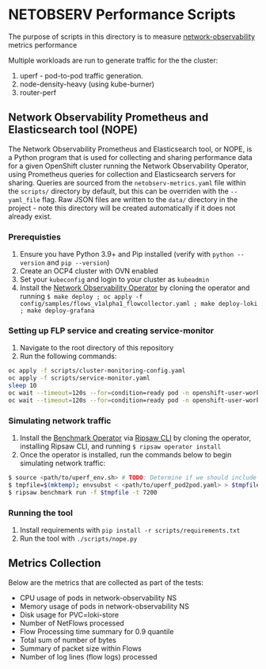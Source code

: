 # NETOBSERV Performance Scripts
The purpose of scripts in this directory is to measure [network-observability](https://github.com/netobserv/network-observability-operator) metrics performance

Multiple workloads are run to generate traffic for the the cluster:
1. uperf - pod-to-pod traffic generation.
2. node-density-heavy (using kube-burner)
3. router-perf

## Network Observability Prometheus and Elasticsearch tool (NOPE)
The Network Observability Prometheus and Elasticsearch tool, or NOPE, is a Python program that is used for collecting and sharing performance data for a given OpenShift cluster running the Network Observability Operator, using Prometheus queries for collection and Elasticsearch servers for sharing. Queries are sourced from the `netobserv-metrics.yaml` file within the `scripts/` directory by default, but this can be overriden with the `--yaml_file` flag. Raw JSON files are written to the `data/` directory in the project - note this directory will be created automatically if it does not already exist.

### Prerequisties
1. Ensure you have Python 3.9+ and Pip installed (verify with `python --version` and `pip --version`)
2. Create an OCP4 cluster with OVN enabled
3. Set your `kubeconfig` and login to your cluster as `kubeadmin`
4. Install the [Network Observability Operator](https://github.com/netobserv/network-observability-operator) by cloning the operator and running `$ make deploy ; oc apply -f config/samples/flows_v1alpha1_flowcollector.yaml ; make deploy-loki ; make deploy-grafana`

### Setting up FLP service and creating service-monitor
1. Navigate to the root directory of this repository
2. Run the following commands:
```bash
oc apply -f scripts/cluster-monitoring-config.yaml
oc apply -f scripts/service-monitor.yaml
sleep 10
oc wait --timeout=120s --for=condition=ready pod -n openshift-user-workload-monitoring -l app.kubernetes.io/component=controller
oc wait --timeout=120s --for=condition=ready pod -n openshift-user-workload-monitoring -l app.kubernetes.io/managed-by=prometheus-operator
```

### Simulating network traffic
1. Install the [Benchmark Operator](https://github.com/cloud-bulldozer/benchmark-operator) via [Ripsaw CLI](https://github.com/cloud-bulldozer/benchmark-operator/tree/master/cli) by cloning the operator, installing Ripsaw CLI, and running `$ ripsaw operator install`
2. Once the operator is installed, run the commands below to begin simulating network traffic:
```bash
$ source <path/to/uperf_env.sh> # TODO: Determine if we should include this
$ tmpfile=$(mktemp); envsubst < <path/to/uperf_pod2pod.yaml> > $tmpfile && echo $tmpfile  # TODO: Determine if we should include this
$ ripsaw benchmark run -f $tmpfile -t 7200
```

### Running the tool
1. Install requirements with `pip install -r scripts/requirements.txt`
2. Run the tool with `./scripts/nope.py`

## Metrics Collection
Below are the metrics that are collected as part of the tests:
* CPU usage of pods in network-observability NS
* Memory usage of pods in network-observability NS
* Disk usage for PVC=loki-store
* Number of NetFlows processed
* Flow Processing time summary for 0.9 quantile
* Total sum of number of bytes 
* Summary of packet size within Flows
* Number of log lines (flow logs) processed
